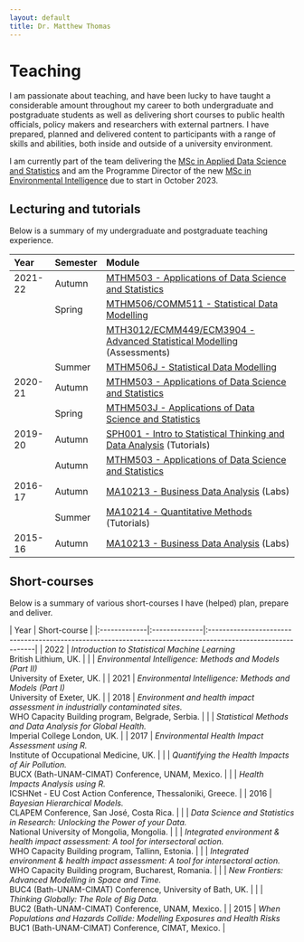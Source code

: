 ```yaml
---
layout: default
title: Dr. Matthew Thomas
---
```


# Teaching 

I am passionate about teaching, and have been lucky to have taught a considerable amount throughout my career to both undergraduate and postgraduate students as well as delivering short courses to public health officials, policy makers and researchers with external partners. I have prepared, planned and delivered content to participants with a range of skills and abilities, both inside and outside of a university environment. 

I am currently part of the team delivering the [MSc in Applied Data Science and Statistics](https://www.exeter.ac.uk/postgraduate/taught/datascience/applieddatamsc/) and am the Programme Director of the new [MSc in Environmental Intelligence](https://www.exeter.ac.uk/postgraduate/courses/datascience/envint/) due to start in October 2023. 

## Lecturing and tutorials 

Below is a summary of my undergraduate and postgraduate teaching experience. 

| Year        | Semester          | Module |
|:-------------|:--------------|:------|
| 2021-22  | Autumn     | [MTHM503 - Applications of Data Science and Statistics](https://intranet.exeter.ac.uk/emps/studentinfo/subjects/mathematics/modules/2021/index.php/?moduleCode=MTHM503)  |
|                | Spring       | [MTHM506/COMM511 - Statistical Data Modelling](https://intranet.exeter.ac.uk/emps/studentinfo/subjects/mathematics/modules/2021/index.php/?moduleCode=MTHM506)  |
|                |                   | [MTH3012/ECMM449/ECM3904 - Advanced Statistical Modelling](https://intranet.exeter.ac.uk/emps/studentinfo/subjects/mathematics/modules/2020/index.php/?moduleCode=MTH3012) (Assessments)   |
|                | Summer    | [MTHM506J - Statistical Data Modelling](https://intranet.exeter.ac.uk/emps/studentinfo/subjects/mathematics/modules/2021/index.php/?moduleCode=MTHM506)  |
| 2020-21  | Autumn     | [MTHM503 - Applications of Data Science and Statistics](https://intranet.exeter.ac.uk/emps/studentinfo/subjects/mathematics/modules/2020/index.php/?moduleCode=MTHM503)  |
|                | Spring       | [MTHM503J - Applications of Data Science and Statistics](https://intranet.exeter.ac.uk/emps/studentinfo/subjects/mathematics/modules/2020/index.php/?moduleCode=MTHM503)  |
| 2019-20  | Autumn     | [SPH001 - Intro to Statistical Thinking and Data Analysis](https://www.google.com/url?sa=t&rct=j&q=&esrc=s&source=web&cd=&ved=2ahUKEwiHgp_z5of5AhVIgFwKHckVD-AQFnoECBEQAQ&url=https%3A%2F%2Fwww.imperial.ac.uk%2Fmedia%2Fimperial-college%2Fmedicine%2Fsph%2Fstudy%2Fmodule-outlines%2Fhda%2FIntro-to-Stat-Thinking-and-Data-Analysis-Module-Outline-2019.20-Updated.docx&usg=AOvVaw3Esow9eU9hUZPlVMXEKyUk) (Tutorials)  |
|                 | Autumn     | [MTHM503 - Applications of Data Science and Statistics](https://intranet.exeter.ac.uk/emps/studentinfo/subjects/mathematics/modules/2019/index.php/?moduleCode=MTHM503)  |
| 2016-17  | Autumn     | [MA10213 - Business Data Analysis](https://www.bath.ac.uk/catalogues/2016-2017/ma/MA10213.html) (Labs)  |
|                | Summer    | [MA10214 - Quantitative Methods](https://www.bath.ac.uk/catalogues/2016-2017/ma/MA10214.html) (Tutorials)  |
| 2015-16  | Autumn     | [MA10213 - Business Data Analysis](https://www.bath.ac.uk/catalogues/2015-2016/ma/MA10213.html) (Labs)   |

## Short-courses

Below is a summary of various short-courses I have (helped) plan, prepare and deliver.

| Year        | Short-course |
|:-------------|:--------------|:------------------------------------------------------------------------------------------------------------|
| 2022        | _Introduction to Statistical Machine Learning_ <br>British Lithium, UK. |
|                 | _Environmental Intelligence: Methods and Models (Part II)_ <br> University of Exeter, UK. |
| 2021        | _Environmental Intelligence: Methods and Models (Part I)_ <br> University of Exeter, UK. |
| 2018        | _Environment and health impact assessment in industrially contaminated sites._ <br> WHO Capacity Building program, Belgrade, Serbia. |
|                 | _Statistical Methods and Data Analysis for Global Health._<br> Imperial College London, UK. |
| 2017        | _Environmental Health Impact Assessment using R._<br>Institute of Occupational Medicine, UK. |
|                 | _Quantifying the Health Impacts of Air Pollution._<br> BUCX (Bath-UNAM-CIMAT) Conference, UNAM, Mexico. |
|                 | _Health Impacts Analysis using R._<br> ICSHNet - EU Cost Action Conference, Thessaloniki, Greece. |
| 2016        | _Bayesian Hierarchical Models._ <br>CLAPEM Conference, San Jos&eacute;, Costa Rica. |
|                 | _Data Science and Statistics in Research: Unlocking the Power of your Data._ <br> National University of Mongolia, Mongolia. |
|                 | _Integrated environment & health impact assessment: A tool for intersectoral action._<br>WHO Capacity Building program, Tallinn, Estonia. |
|                 | _Integrated environment & health impact assessment: A tool for intersectoral action._<br>WHO Capacity Building program, Bucharest, Romania.  |
|                 | _New Frontiers: Advanced Modelling in Space and Time._ <br>BUC4 (Bath-UNAM-CIMAT) Conference, University of Bath, UK. |
|                 | _Thinking Globally: The Role of Big Data._<br> BUC2 (Bath-UNAM-CIMAT) Conference, UNAM, Mexico. |
| 2015        | _When Populations and Hazards Collide: Modelling Exposures and Health Risks_ <br> BUC1 (Bath-UNAM-CIMAT) Conference, CIMAT, Mexico. |
